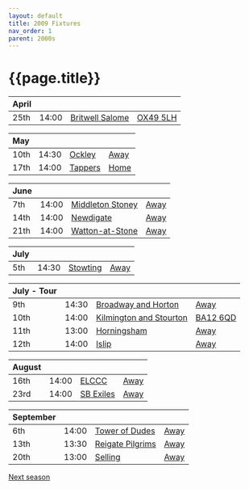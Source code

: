 ```yaml
---
layout: default
title: 2009 Fixtures
nav_order: 1
parent: 2000s
---
```


# {{page.title}}

| April |  |  |  |
|:---|:---|:---|:---|
| 25th | 14:00 | [Britwell Salome](britwell-salome) | [OX49 5LH](https://goo.gl/maps/CGgpPNyQhotADDFs9) |

| May |  |  |  |
|:---|:---|:---|:---|
| 10th | 14:30 | [Ockley](ockley) | [Away](https://goo.gl/maps/vmhvFhbrVZGrsXAAA) |
| 17th | 14:00 | [Tappers](tappers) | [Home](https://goo.gl/maps/w2skeCXwzZTEh7e26) |

| June |  |  |  |
|:---|:---|:---|:---|
| 7th | 14:00 | [Middleton Stoney](middleton-stoney) | [Away](https://goo.gl/maps/NKG1fHyPgmci55aGA) |
| 14th | 14:00 | [Newdigate](newdigate) | [Away](https://goo.gl/maps/kQnkUfc3MdtqLyvd8) |
| 21th | 14:00 | [Watton-at-Stone](watton-at-stone) | [Away](https://goo.gl/maps/JPBQawMsjLgYtVHk9) |

| July |  |  |  |
|:---|:---|:---|:---|
| 5th | 14:30 | [Stowting](stowting) | [Away](https://goo.gl/maps/A5HTfBKbD44fwSDq7) |

| July - Tour |  |  |  |
|:---|:---|:---|:---|
| 9th | 14:30 | [Broadway and Horton](broadway-and-horton) | [Away](https://goo.gl/maps/orv3RETHUX95dBWv7) |
| 10th | 14:00 | [Kilmington and Stourton](kilmington-and-stourton) | [BA12 6QD](https://goo.gl/maps/6q53XChZh9A2) |
| 11th | 13:00 | [Horningsham](horningsham) | [Away](https://goo.gl/maps/SNpXcsajYDXfjmff7) |
| 12th | 14:00 | [Islip](islip) | [Away](https://goo.gl/maps/8ZjLvDXiWFpMG5yG8) |

| August |  |  |  |
|:---|:---|:---|:---|
| 16th | 14:00 | [ELCCC](elccc) | [Away](https://goo.gl/maps/BFLUXGFwEYSkE69y8) |
| 23rd | 14:00 | [SB Exiles](sb-exiles) | [Away](https://goo.gl/maps/LsVjW3EdzWvbPAWN8) |

| September |  |  |  |
|:---|:---|:---|:---|
| 6th | 14:00 | [Tower of Dudes](tower-of-dudes) | [Away](https://goo.gl/maps/UnwyEb5nVKuf4sHe8) |
| 13th | 13:30 | [Reigate Pilgrims](reigate-pilgrims) | [Away](https://goo.gl/maps/z54KDhWLtQreY6xy9) |
| 20th | 13:00 | [Selling](selling) | [Away](https://goo.gl/maps/pV2tb26PncWLNiBm9) |

[Next season](../2010)